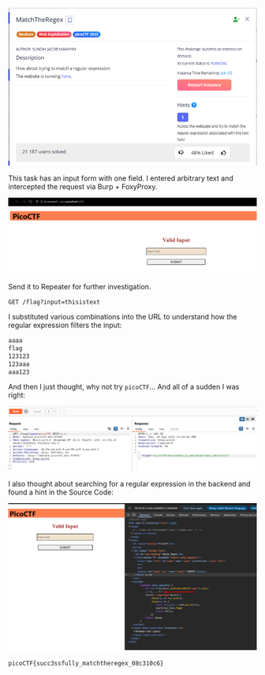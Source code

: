 ![Task desc](../assets/images/MatchTheRegex_image_1.png)


This task has an input form with one field. I entered arbitrary text and intercepted the request via Burp + FoxyProxy.


![image_2](../assets/images/MatchTheRegex_image_2.png)


Send it to Repeater for further investigation.


```http
GET /flag?input=thisistext
```


I substituted various combinations into the URL to understand how the regular expression filters the input:


```
aaaa
flag
123123
123aaa
aaa123
```


And then I just thought, why not try `picoCTF`... And all of a sudden I was right:

![image_3](../assets/images/MatchTheRegex_image_3.png)


I also thought about searching for a regular expression in the backend and found a hint in the Source Code:


![image_4](../assets/images/MatchTheRegex_image_4.png)


`picoCTF{succ3ssfully_matchtheregex_08c310c6}`
